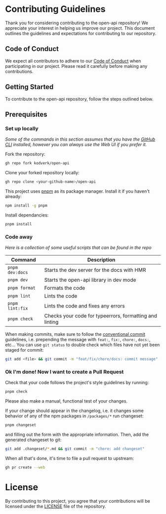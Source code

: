 # Contributing Guidelines

Thank you for considering contributing to the open-api repository! We appreciate your interest in helping us improve our project. This document outlines the guidelines and expectations for contributing to our repository.

## Code of Conduct

We expect all contributors to adhere to our [Code of Conduct](https://github.com/kodverk/open-api/blob/main/CODE_OF_CONDUCT.md) when participating in our project. Please read it carefully before making any contributions.

## Getting Started

To contribute to the open-api repository, follow the steps outlined below.

## Prerequisites

### Set up locally

_Some of the commands in this section assumes that you have the [GitHub CLI](https://github.com/cli/cli#installation) installed, however you can always use the Web UI if you prefer it._

Fork the repository:

```bash
gh repo fork kodverk/open-api
```

Clone your forked repository locally:

```bash
gh repo clone <your-github-name>/open-api
```

This project uses [pnpm](https://pnpm.io) as its package manager. Install it if you haven't already:

```bash
npm install -g pnpm
```

Install dependancies:

```bash
pnpm install
```

### Code away

_Here is a collection of some useful scripts that can be found in the repo_

| Command         | Description                                             |
| --------------- | ------------------------------------------------------- |
| `pnpm dev:docs` | Starts the dev server for the docs with HMR             |
| `pnpm dev`      | Starts the open-api library in dev mode                 |
| `pnpm format`   | Formats the code                                        |
| `pnpm lint`     | Lints the code                                          |
| `pnpm lint:fix` | Lints the code and fixes any errors                     |
| `pnpm check`    | Checks your code for typeerrors, formatting and linting |

When making commits, make sure to follow the [conventional commit](https://www.conventionalcommits.org/en/v1.0.0/) guidelines, i.e. prepending the message with `feat:`, `fix:`, `chore:`, `docs:`, etc... You can use `git status` to double check which files have not yet been staged for commit:

```bash
git add <file> && git commit -m "feat/fix/chore/docs: commit message"
```

### Ok I'm done! Now I want to create a Pull Request

Check that your code follows the project's style guidelines by running:

```bash
pnpm check
```

Please also make a manual, functional test of your changes.

If your change should appear in the changelog, i.e. it changes some behavior of any of the npm packages in `/packages/*` run changeset:

```bash
pnpm changeset
```

and filling out the form with the appropriate information. Then, add the generated changeset to git:

```bash
git add .changeset/*.md && git commit -m "chore: add changeset"
```

When all that's done, it's time to file a pull request to upstream:

```bash
gh pr create --web
```

# License

By contributing to this project, you agree that your contributions will be licensed under the [LICENSE](https://github.com/kodverk/open-api/blob/main/LICENSE) file of the repository.
